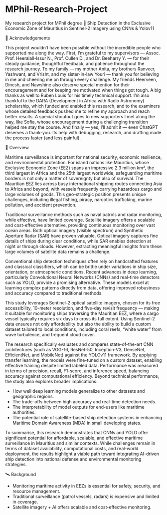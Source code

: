 # MPhil-Research-Project
My research project for MPhil degree
🚢 Ship Detection in the Exclusive Economic Zone of Mauritius in Sentinel-2 Imagery using CNNs & Yolov11

🙏 Acknowledgements


This project wouldn’t have been possible without the incredible people who supported me along the way.
First, I’m grateful to my supervisors — Assoc. Prof. Heeralall-Issur N., Prof. Cullen D., and Dr. Beeharry Y. — for their steady guidance, thoughtful feedback, and patience throughout the research journey. To my family — my mother Anita, my brothers Ranveer, Yashwant, and Vrisht, and my sister-in-law Youri — thank you for believing in me and cheering me on through every challenge. My friends Heerveen, Dinesh, and Nawshine also deserve special mention for their encouragement and for keeping me motivated when things got tough. A big thanks as well to Ruben Louis for his timely technical support. I’m also thankful to the DARA (Development in Africa with Radio Astronomy) scholarship, which funded and enabled this research, and to the examiners whose detailed feedback pushed me to refine my approach and reach better results. A special shoutout goes to new supporters I met along the way, like Sofia, whose encouragement during a challenging transition helped me stay the course. And finally — yes, I’ll admit it — even ChatGPT deserves a thank-you. Its help with debugging, research, and drafting made the process faster (and less painful).


📌 Overview


Maritime surveillance is important for national security, economic resilience, and environmental protection. For island nations like Mauritius, whose Exclusive Economic Zone (EEZ) spans an impressive 2.3 million km², the third largest in Africa and the 25th largest worldwide, safeguarding maritime borders is not only a matter of sovereignty but also of survival. The Mauritian EEZ lies across busy international shipping routes connecting Asia to Africa and beyond, with vessels frequently carrying hazardous cargo and large volumes of goods. This geo-strategic position presents unique challenges, including illegal fishing, piracy, narcotics trafficking, marine pollution, and accident prevention.
  

Traditional surveillance methods such as naval patrols and radar monitoring, while effective, have limited coverage. Satellite imagery offers a scalable and cost-effective alternative, providing continuous monitoring over vast ocean areas. Both optical imagery (visible spectrum) and Synthetic Aperture Radar (SAR) have proven valuable. Optical imagery captures fine details of ships during clear conditions, while SAR enables detection at night or through clouds. However, extracting meaningful insights from these large volumes of satellite data remains a challenge.


Conventional ship detection techniques often rely on handcrafted features and classical classifiers, which can be brittle under variations in ship size, orientation, or atmospheric conditions. Recent advances in deep learning, particularly Convolutional Neural Networks (CNNs) and real-time detectors such as YOLO, provide a promising alternative. These models excel at learning complex patterns directly from data, offering improved robustness and accuracy compared to traditional methods.


This study leverages Sentinel-2 optical satellite imagery, chosen for its free accessibility, 10-meter resolution, and five-day revisit frequency — making it suitable for monitoring ships traversing the Mauritian EEZ, where a cargo vessel typically requires six days to cross its full extent. Using Sentinel-2 data ensures not only affordability but also the ability to build a custom dataset tailored to local conditions, including coral reefs, “white water” from wave turbulence, and frequent cloud cover.


The research specifically evaluates and compares state-of-the-art CNN architectures (such as VGG-16, ResNet-50, Inception-V3, DenseNet, EfficientNet, and MobileNet) against the YOLOv11 framework. By applying transfer learning, the models were fine-tuned on a custom dataset, enabling effective training despite limited labeled data. Performance was measured in terms of precision, recall, F1-score, and inference speed, balancing accuracy against computational efficiency. Beyond technical performance, the study also explores broader implications:
- How well deep learning models generalize to other datasets and geographic regions.
- The trade-offs between high accuracy and real-time detection needs.
- The interpretability of model outputs for end-users like maritime authorities.
- The potential role of satellite-based ship detection systems in enhancing Maritime Domain Awareness (MDA) in small developing states.



To summarise, this research demonstrates that CNNs and YOLO offer significant potential for affordable, scalable, and effective maritime surveillance in Mauritius and similar contexts. While challenges remain in terms of dataset availability, computational costs, and real-world deployment, the results highlight a viable path toward integrating AI-driven ship detection into national defense and environmental monitoring strategies.



🛰️ Background


- Monitoring maritime activity in EEZs is essential for safety, security, and resource management.
- Traditional surveillance (patrol vessels, radars) is expensive and limited in coverage.
- Satellite imagery + AI offers scalable and cost-effective monitoring.
